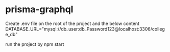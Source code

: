 # prisma-graphql

Create .env  file on the root of the project and the below content
DATABASE_URL="mysql://db_user:db_Password123@localhost:3306/college_db"

run the project by npm start
